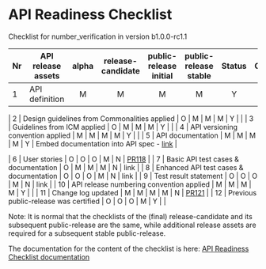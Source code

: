 # API Readiness Checklist

Checklist for number_verification in version b1.0.0-rc1.1

| Nr | API release assets  | alpha | release-candidate |  public-release<br>initial | public-release<br> stable | Status | Comments |
|----|----------------------------------------------|:-----:|:-----------------:|:-------:|:------:|:----:|:----:|
|  1 | API definition                               |   M   |         M         |    M    |    M   |   Y   | [link](/code/API_definitions/number_verification.yaml) |

|  2 | Design guidelines from Commonalities applied |   O   |         M         |    M    |    M   |  Y    |      |
|  3 | Guidelines from ICM applied                  |   O   |         M         |    M    |    M   |   Y   |      |
|  4 | API versioning convention applied            |   M   |         M         |    M    |    M   |   Y   |      |
|  5 | API documentation                            |   M   |         M         |    M    |    M   |   Y   | Embed documentation into API spec - [link](/code/API_definitions/number_verification.yaml)  |

|  6 | User stories                                 |   O   |         O         |    O    |    M   |   N   | [PR118](https://github.com/camaraproject/NumberVerification/pull/118) |
|  7 | Basic API test cases & documentation         |   O   |         M         |    M    |    M   |   N   | link |
|  8 | Enhanced API test cases & documentation      |   O   |         O         |    O    |    M   |   N   | link |
|  9 | Test result statement                        |   O   |         O         |    O    |    M   |   N   | link |
| 10 | API release numbering convention applied     |   M   |         M         |    M    |    M   |   Y   |      |
| 11 | Change log updated                           |   M   |         M         |    M    |    M   |   N   | [PR121](https://github.com/camaraproject/NumberVerification/pull/121) |
| 12 | Previous public-release was certified        |   O   |         O         |    O    |    M   |   Y   |      |




Note: It is normal that the checklists of the (final) release-candidate and its subsequent public-release are the same, while additional release assets are required for a subsequent stable public-release.

The documentation for the content of the checklist is here: [API Readiness Checklist documentation](https://wiki.camaraproject.org/x/AgAVAQ#APIReleaseProcess-APIreadinesschecklist)